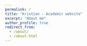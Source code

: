```yaml
---
permalink: /
title: "Kristian - Academic website"
excerpt: "About me"
author_profile: true
redirect_from: 
  - /about/
  - /about.html
---
```

